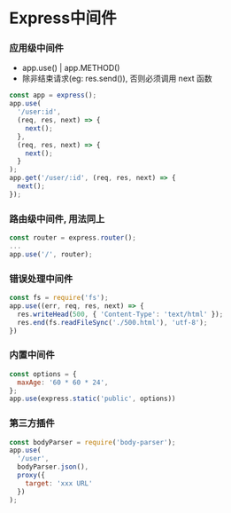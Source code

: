 # Express中间件

### 应用级中间件
- app.use() | app.METHOD()
- 除非结束请求(eg: res.send()), 否则必须调用 next 函数
```javascript
const app = express();
app.use(
  '/user:id', 
  (req, res, next) => {
    next();
  }, 
  (req, res, next) => {
    next();
  }
);
app.get('/user/:id', (req, res, next) => {
  next();
});
```
### 路由级中间件, 用法同上
```javascript
const router = express.router();
...
app.use('/', router);
```

### 错误处理中间件
```javascript
const fs = require('fs');
app.use((err, req, res, next) => {
  res.writeHead(500, { 'Content-Type': 'text/html' });
  res.end(fs.readFileSync('./500.html'), 'utf-8');
})
```

### 内置中间件
```javascript
const options = {
  maxAge: '60 * 60 * 24',
};
app.use(express.static('public', options))
```

### 第三方插件
```javascript
const bodyParser = require('body-parser');
app.use(
  '/user', 
  bodyParser.json(), 
  proxy({
    target: 'xxx URL'
  })
);
```
